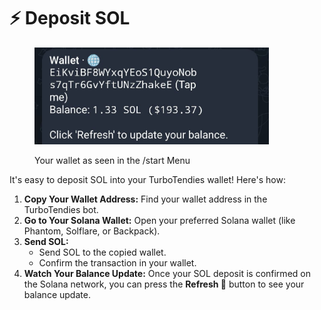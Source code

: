 # ⚡ Deposit SOL

<figure><img src="../.gitbook/assets/photo1720957726.jpeg" alt="" width="375"><figcaption><p>Your wallet as seen in the /start Menu</p></figcaption></figure>

It's easy to deposit SOL into your TurboTendies wallet! Here's how:

1. **Copy Your Wallet Address:** Find your wallet address in the TurboTendies bot.
2. **Go to Your Solana Wallet:** Open your preferred Solana wallet (like Phantom, Solflare, or Backpack).
3. **Send SOL:**
   * Send SOL to the copied wallet.
   * Confirm the transaction in your wallet.
4. **Watch Your Balance Update:** Once your SOL deposit is confirmed on the Solana network, you can press the **Refresh 🔄** button to see your balance update.
